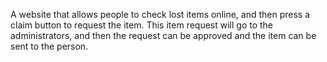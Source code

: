 A website that allows people to check lost items online, and then press a claim button to request the item. This item request will go to the administrators, and then the request can be approved and the item can be sent to the person.
